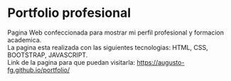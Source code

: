 # Portfolio profesional
Pagina Web confeccionada para mostrar mi perfil profesional y formacion academica. <br>
La pagina esta realizada con las siguientes tecnologias: HTML, CSS, BOOTSTRAP, JAVASCRIPT.
<br>
Link de la pagina para que puedan visitarla: https://augusto-fg.github.io/portfolio/
